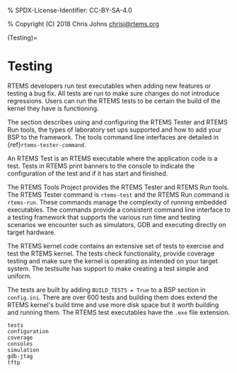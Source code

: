 % SPDX-License-Identifier: CC-BY-SA-4.0

% Copyright (C) 2018 Chris Johns <chrisj@rtems.org>

(Testing)=

# Testing

RTEMS developers run test executables when adding new features or testing a bug
fix. All tests are run to make sure changes do not introduce regressions. Users
can run the RTEMS tests to be certain the build of the kernel they have is
functioning.

The section describes using and configuring the RTEMS Tester and RTEMS Run
tools, the types of laboratory set ups supported and how to add your BSP to the
framework. The tools command line interfaces are detailed in
{ref}`rtems-tester-command`.

An RTEMS Test is an RTEMS executable where the application code is a
test. Tests in RTEMS print banners to the console to indicate the configuration
of the test and if it has start and finished.

The RTEMS Tools Project provides the RTEMS Tester and RTEMS Run tools. The
RTEMS Tester command is `rtems-test` and the RTEMS Run command is
`rtems-run`. These commands manage the complexity of running embedded
executables. The commands provide a consistent command line interface to a
testing framework that supports the various run time and testing scenarios we
encounter such as simulators, GDB and executing directly on target hardware.

The RTEMS kernel code contains an extensive set of tests to exercise and test
the RTEMS kernel. The tests check functionality, provide coverage testing and
make sure the kernel is operating as intended on your target system. The
testsuite has support to make creating a test simple and uniform.

The tests are built by adding `BUILD_TESTS = True` to a BSP section in
`config.ini`. There are over 600 tests and building them does extend the
RTEMS kernel's build time and use more disk space but it worth building and
running them. The RTEMS test executables have the `.exe` file extension.

```{toctree}
tests
configuration
coverage
consoles
simulation
gdb-jtag
tftp
```

